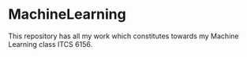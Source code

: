 # MachineLearning

This repository has all my work which constitutes towards my Machine Learning class ITCS 6156.
